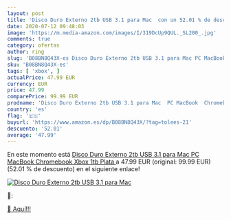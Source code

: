 ```yaml
---
layout: post
title: 'Disco Duro Externo 2tb USB 3.1 para Mac  con un 52.01 % de descuento'
date: 2020-07-12 09:48:03
image: 'https://m.media-amazon.com/images/I/319DcUp9QUL._SL200_.jpg'
comments: true
category: ofertas
author: ring
slug: 'B08BN8Q43X-es Disco Duro Externo 2tb USB 3.1 para Mac PC MacBook...'
sku: 'B08BN8Q43X-es'
tags: [ 'xbox', ]
actualPrice: 47.99 EUR
currency: EUR
price: 47.99
comparePrice: 99.99 EUR
prodname: 'Disco Duro Externo 2tb USB 3.1 para Mac  PC MacBook  Chromebook  Xbox  1tb  Plata '
country: 'es'
flag: '🇪🇸'
buyurl: 'https://www.amazon.es/dp/B08BN8Q43X/?tag=tolees-21'
descuento: '52.01'
average: '47.99'
---
```


En este momento está [Disco Duro Externo 2tb USB 3.1 para Mac  PC MacBook  Chromebook  Xbox  1tb  Plata ](https://www.amazon.es/dp/B08BN8Q43X/?tag=tolees-21) a 47.99 EUR (original: 99.99 EUR) (52.01 %  de descuento) en el siguiente enlace!

[![Disco Duro Externo 2tb USB 3.1 para Mac ](https://m.media-amazon.com/images/I/319DcUp9QUL._SL200_.jpg)](https://www.amazon.es/dp/B08BN8Q43X/?tag=tolees-21)

🔎:


[🛒 Aquí!!!](https://www.amazon.es/dp/B08BN8Q43X/?tag=tolees-21)
